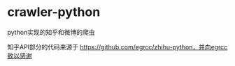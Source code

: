 # crawler-python
python实现的知乎和微博的爬虫

知乎API部分的代码来源于 https://github.com/egrcc/zhihu-python，并向egrcc致以感谢
